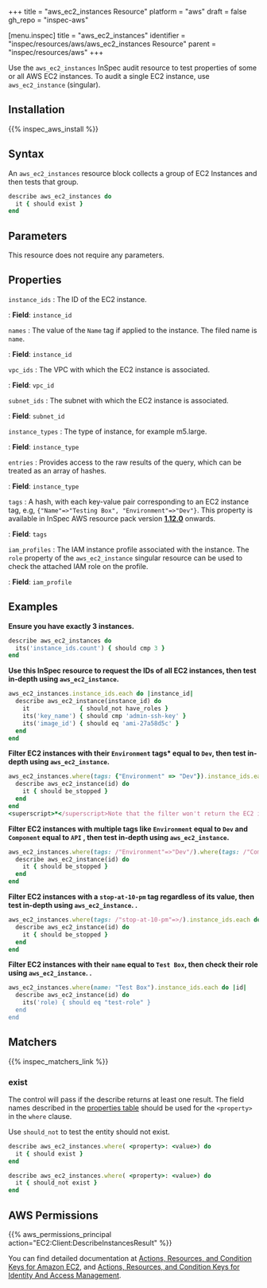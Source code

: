 +++
title = "aws_ec2_instances Resource"
platform = "aws"
draft = false
gh_repo = "inspec-aws"

[menu.inspec]
title = "aws_ec2_instances"
identifier = "inspec/resources/aws/aws_ec2_instances Resource"
parent = "inspec/resources/aws"
+++

Use the `aws_ec2_instances` InSpec audit resource to test properties of some or all AWS EC2 instances. To audit a single EC2 instance, use `aws_ec2_instance` (singular).

## Installation

{{% inspec_aws_install %}}

## Syntax

An `aws_ec2_instances` resource block collects a group of EC2 Instances and then tests that group.

```ruby
describe aws_ec2_instances do
  it { should exist }
end   
```

## Parameters

This resource does not require any parameters.

## Properties

`instance_ids`
: The ID of the EC2 instance.

: **Field**: `instance_id`

`names`
: The value of the `Name` tag if applied to the instance. The filed name is `name`.

: **Field**: `instance_id`

`vpc_ids`
: The VPC with which the EC2 instance is associated.

: **Field**: `vpc_id`

`subnet_ids`
: The subnet with which the EC2 instance is associated.

: **Field**: `subnet_id`

`instance_types`
: The type of instance, for example m5.large.

: **Field**: `instance_type`

`entries`
: Provides access to the raw results of the query, which can be treated as an array of hashes.

: **Field**: `instance_type`

`tags`
: A hash, with each key-value pair corresponding to an EC2 instance tag, e.g, `{"Name"=>"Testing Box", "Environment"=>"Dev"}`. This property is available in InSpec AWS resource pack version **[1.12.0](https://github.com/inspec/inspec-aws/releases/tag/v1.12.0)** onwards.

: **Field**: `tags`

`iam_profiles`
: The IAM instance profile associated with the instance. The `role` property of the `aws_ec2_instance` singular resource can be used to check the attached IAM role on the profile.

: **Field**: `iam_profile`

## Examples

**Ensure you have exactly 3 instances.**

```ruby
describe aws_ec2_instances do
  its('instance_ids.count') { should cmp 3 }
end
```

**Use this InSpec resource to request the IDs of all EC2 instances, then test in-depth using `aws_ec2_instance`.**

```ruby
aws_ec2_instances.instance_ids.each do |instance_id|
  describe aws_ec2_instance(instance_id) do
    it              { should_not have_roles }
    its('key_name') { should cmp 'admin-ssh-key' }
    its('image_id') { should eq 'ami-27a58d5c' }
  end 
end
```

**Filter EC2 instances with their `Environment` tags<superscript>*</superscript> equal to `Dev`, then test in-depth using `aws_ec2_instance`.**

```ruby
aws_ec2_instances.where(tags: {"Environment" => "Dev"}).instance_ids.each do |id|
  describe aws_ec2_instance(id) do
    it { should be_stopped }
  end
end
<superscript>*</superscript>Note that the filter won't return the EC2 instances with multiple tags. In this case use regex: `/"Environment"=>"Dev"/`    
```

**Filter EC2 instances with multiple tags like `Environment` equal to `Dev` and `Component` equal to `API` , then test in-depth using `aws_ec2_instance`.**

```ruby
aws_ec2_instances.where(tags: /"Environment"=>"Dev"/).where(tags: /"Component"=>"API"/).instance_ids.each do |id|
  describe aws_ec2_instance(id) do
    it { should be_stopped }
  end
end
```

**Filter EC2 instances with a `stop-at-10-pm` tag regardless of its value, then test in-depth using `aws_ec2_instance`.  .**

```ruby
aws_ec2_instances.where(tags: /"stop-at-10-pm"=>/).instance_ids.each do |id|
  describe aws_ec2_instance(id) do
    it { should be_stopped }
  end
end   
```

**Filter EC2 instances with their `name` equal to `Test Box`, then check their role using `aws_ec2_instance`.  .**

```ruby
aws_ec2_instances.where(name: "Test Box").instance_ids.each do |id|
  describe aws_ec2_instance(id) do
    its('role) { should eq "test-role" }
  end
end   
```

## Matchers

{{% inspec_matchers_link %}} 

### exist

The control will pass if the describe returns at least one result.
The field names described in the [properties table](##-properties) should be used for the `<property>` in the `where` clause.

Use `should_not` to test the entity should not exist.

```ruby
describe aws_ec2_instances.where( <property>: <value>) do
  it { should exist }
end
```

```ruby
describe aws_ec2_instances.where( <property>: <value>) do
  it { should_not exist }
end
```

## AWS Permissions

{{% aws_permissions_principal action="EC2:Client:DescribeInstancesResult" %}}

You can find detailed documentation at [Actions, Resources, and Condition Keys for Amazon EC2](https://docs.aws.amazon.com/IAM/latest/UserGuide/list_amazonec2.html), and [Actions, Resources, and Condition Keys for Identity And Access Management](https://docs.aws.amazon.com/IAM/latest/UserGuide/list_identityandaccessmanagement.html).
